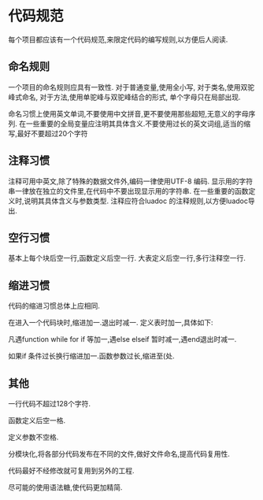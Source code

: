 代码规范
=================

每个项目都应该有一个代码规范,来限定代码的编写规则,以方便后人阅读.

命名规则
------------------------
一个项目的命名规则应具有一致性.
对于普通变量,使用全小写,
对于类名,使用双驼峰式命名,
对于方法,使用单驼峰与双驼峰结合的形式,
单个字母只在局部出现.

命名习惯上使用英文单词,不要使用中文拼音,更不要使用那些超短,无意义的字母序列.
在一些重要的全局变量应注明其具体含义.不要使用过长的英文词组,适当的缩写,最好不要超过20个字符

注释习惯
--------------------------
注释可用中英文,除了特殊的数据文件外,编码一律使用UTF-8 编码.
显示用的字符串一律放在独立的文件里,在代码中不要出现显示用的字符串.
在一些重要的函数定义时,说明其具体含义与参数类型.
注释应符合luadoc 的注释规则,以方便luadoc导出.


空行习惯
---------------------------------------
基本上每个块后空一行,函数定义后空一行.
大表定义后空一行,多行注释空一行.

缩进习惯
--------------------------------------
代码的缩进习惯总体上应相同.

在进入一个代码块时,缩进加一.退出时减一.
定义表时加一,具体如下:

凡遇function while for if 等加一,遇else elseif 暂时减一,遇end退出时减一.

如果if 条件过长换行缩进加一.函数参数过长,缩进至(处.

其他
-------------------------------------
一行代码不超过128个字符.

函数定义后空一格.

定义参数不空格.

分模块化,将各部分代码发布在不同的文件,做好文件命名,提高代码复用性.

代码最好不经修改就可复用到另外的工程.

尽可能的使用语法糖,使代码更加精简.